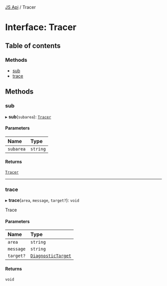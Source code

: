 [JS Api](../index.md) / Tracer

# Interface: Tracer

## Table of contents

### Methods

- [sub](Tracer.md#sub)
- [trace](Tracer.md#trace)

## Methods

### sub

▸ **sub**(`subarea`): [`Tracer`](Tracer.md)

#### Parameters

| Name | Type |
| :------ | :------ |
| `subarea` | `string` |

#### Returns

[`Tracer`](Tracer.md)

___

### trace

▸ **trace**(`area`, `message`, `target?`): `void`

Trace

#### Parameters

| Name | Type |
| :------ | :------ |
| `area` | `string` |
| `message` | `string` |
| `target?` | [`DiagnosticTarget`](../index.md#diagnostictarget) |

#### Returns

`void`
